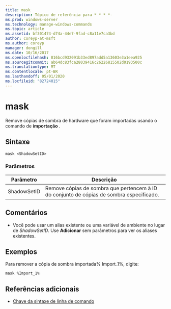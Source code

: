 ```yaml
---
title: mask
description: Tópico de referência para * * * *-
ms.prod: windows-server
ms.technology: manage-windows-commands
ms.topic: article
ms.assetid: bf301474-d74a-44e7-9fad-c8a11e7ca3bd
author: coreyp-at-msft
ms.author: coreyp
manager: dongill
ms.date: 10/16/2017
ms.openlocfilehash: 816bcd932091b33ed897add5a13603e3a1eea925
ms.sourcegitcommit: ab64dc83fca28039416c26226815502d0193500c
ms.translationtype: MT
ms.contentlocale: pt-BR
ms.lasthandoff: 05/01/2020
ms.locfileid: "82724015"
---
```

# <a name="mask"></a>mask



Remove cópias de sombra de hardware que foram importadas usando o comando de **importação** .



## <a name="syntax"></a>Sintaxe

```
mask <ShadowSetID>
```

### <a name="parameters"></a>Parâmetros

|Parâmetro|Descrição|
|---------|-----------|
|ShadowSetID|Remove cópias de sombra que pertencem à ID do conjunto de cópias de sombra especificado.|

## <a name="remarks"></a>Comentários

-   Você pode usar um alias existente ou uma variável de ambiente no lugar de *ShadowSetID*. Use **Adicionar** sem parâmetros para ver os aliases existentes.

## <a name="examples"></a>Exemplos

Para remover a cópia de sombra importada% Import_1%, digite:
```
mask %Import_1%
```

## <a name="additional-references"></a>Referências adicionais

- [Chave da sintaxe de linha de comando](command-line-syntax-key.md)